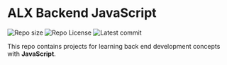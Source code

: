 # ALX Backend JavaScript

![Repo size](https://img.shields.io/github/repo-size/tundelakins/alx-backend-javascript)
![Repo License](https://img.shields.io/github/license/tundelakins/alx-backend-javascript.svg)
![Latest commit](https://img.shields.io/github/last-commit/tundelakins/alx-backend-javascript/main?style=round-square)

This repo contains projects for learning back end development concepts with __JavaScript__.
